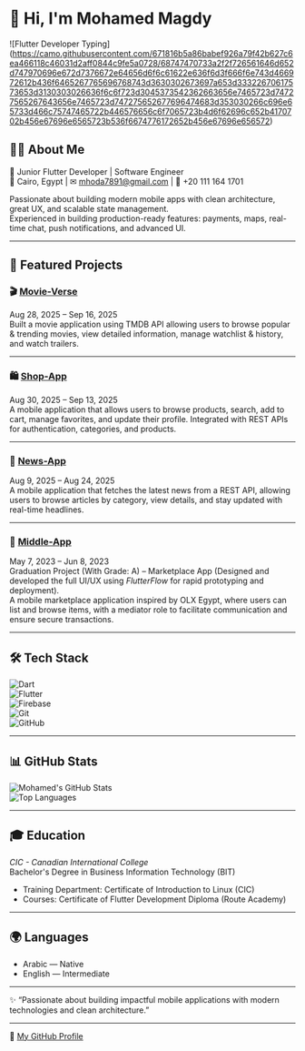 # 👋 Hi, I'm Mohamed Magdy

 ![Flutter Developer Typing]                                         (https://camo.githubusercontent.com/671816b5a86babef926a79f42b627c6ea466118c46031d2aff0844c9fe5a0728/68747470733a2f2f726561646d652d747970696e672d7376672e64656d6f6c61622e636f6d3f666f6e743d466972612b436f6465267765696768743d3630302673697a653d33322670617573653d3130303026636f6c6f723d3045373542362663656e7465723d74727565267643656e7465723d747275652677696474683d353030266c696e65733d466c75747465722b446576656c6f7065723b4d6f62696c652b4170702b456e67696e6565723b536f6674776172652b456e67696e656572)                                                                                                           

## 👨‍💻 About Me  

🚀 Junior Flutter Developer | Software Engineer  
📍 Cairo, Egypt | ✉ mhoda7891@gmail.com | 📱 +20 111 164 1701  

Passionate about building modern mobile apps with clean architecture, great UX, and scalable state management.  
Experienced in building production-ready features: payments, maps, real-time chat, push notifications, and advanced UI.  

---

## 📱 Featured Projects  

### 🎬 [Movie-Verse](https://github.com/mohamed12339/Movie-Verse)  
Aug 28, 2025 – Sep 16, 2025  
Built a movie application using TMDB API allowing users to browse popular & trending movies, view detailed information, manage watchlist & history, and watch trailers.  

---

### 🛍 [Shop-App](https://github.com/mohamed12339/Shop-App)  
Aug 30, 2025 – Sep 13, 2025  
A mobile application that allows users to browse products, search, add to cart, manage favorites, and update their profile. Integrated with REST APIs for authentication, categories, and products.  

---

### 📰 [News-App](https://github.com/mohamed12339/NewsApp)  
Aug 9, 2025 – Aug 24, 2025  
A mobile application that fetches the latest news from a REST API, allowing users to browse articles by category, view details, and stay updated with real-time headlines.  

---

### 🏬 [Middle-App](https://github.com/mohamed12339/Middle-App)  
May 7, 2023 – Jun 8, 2023  
Graduation Project (With Grade: A) – Marketplace App (Designed and developed the full UI/UX using *FlutterFlow* for rapid prototyping and deployment).  
A mobile marketplace application inspired by OLX Egypt, where users can list and browse items, with a mediator role to facilitate communication and ensure secure transactions.  

---

## 🛠 Tech Stack  

![Dart](https://img.shields.io/badge/Dart-0175C2?style=for-the-badge&logo=dart&logoColor=white)  
![Flutter](https://img.shields.io/badge/Flutter-02569B?style=for-the-badge&logo=flutter&logoColor=white)  
![Firebase](https://img.shields.io/badge/Firebase-FFCA28?style=for-the-badge&logo=firebase&logoColor=black)  
![Git](https://img.shields.io/badge/Git-F05032?style=for-the-badge&logo=git&logoColor=white)  
![GitHub](https://img.shields.io/badge/GitHub-181717?style=for-the-badge&logo=github&logoColor=white)  

---

## 📊 GitHub Stats  

![Mohamed's GitHub Stats](https://github-readme-stats.vercel.app/api?username=mohamed12339&show_icons=true&theme=tokyonight)  
![Top Languages](https://github-readme-stats.vercel.app/api/top-langs/?username=mohamed12339&layout=compact&theme=tokyonight)  

---

## 🎓 Education  

*CIC - Canadian International College*  
Bachelor's Degree in Business Information Technology (BIT)  
- Training Department: Certificate of Introduction to Linux (CIC)  
- Courses: Certificate of Flutter Development Diploma (Route Academy)  

---

## 🌍 Languages  

- Arabic — Native  
- English — Intermediate  

---

✨ “Passionate about building impactful mobile applications with modern technologies and clean architecture.”  

---

🔗 [My GitHub Profile](https://github.com/mohamed12339)
